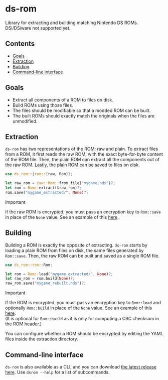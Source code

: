 # ds-rom

Library for extracting and building matching Nintendo DS ROMs. DSi/DSiware not supported yet.

## Contents

- [Goals](#goals)
- [Extraction](#extraction)
- [Building](#building)
- [Command-line interface](#command-line-interface)

## Goals

- Extract all components of a ROM to files on disk.
- Build ROMs using those files.
- The files should be modifiable so that a modded ROM can be built.
- The built ROMs should exactly match the originals when the files are unmodified.

## Extraction

`ds-rom` has two representations of the ROM: raw and plain. To extract files from a ROM, it first reads the raw ROM, with the exact byte-for-byte content of the ROM file. Then, the plain ROM can extract all the components out of the raw ROM. Lastly, the plain ROM can be saved to files on disk.

```rs
use ds_rom::{rom::{raw, Rom}};

let raw_rom = raw::Rom::from_file("mygame.nds")?;
let rom = Rom::extract(&raw_rom)?;
rom.save("mygame_extracted/", None)?;
```

> [!IMPORTANT]
> If the raw ROM is encrypted, you must pass an encryption key to `Rom::save` in place of the `None` value. See an example of this [here](/cli/src/build.rs).

## Building

Building a ROM is exactly the opposite of extracting. `ds-rom` starts by loading a plain ROM from files on disk, the same files generated by `Rom::save`. Then, the raw ROM can be built and saved as a single ROM file.

```rs
use ds_rom::rom::Rom;

let rom = Rom::load("mygame_extracted/", None)?;
let raw_rom = rom.build(None)?;
raw_rom.save("mygame_rebuilt.nds")?;
```

> [!IMPORTANT]
> If the ROM is encrypted, you must pass an encryption key to `Rom::load` and optionally `Rom::build` in place of the `None` value. See an example of this [here](/cli/src/extract.rs).  
> (It is optional for `Rom::build` as it is only for computing a CRC checksum in the ROM header.)
>
> You can configure whether a ROM should be encrypted by editing the YAML files inside the extraction directory.

## Command-line interface

`ds-rom` is also available as a CLI, and you can download [the latest release here](https://github.com/AetiasHax/ds-rom/releases/latest). Use `dsrom --help` for a list of subcommands.
